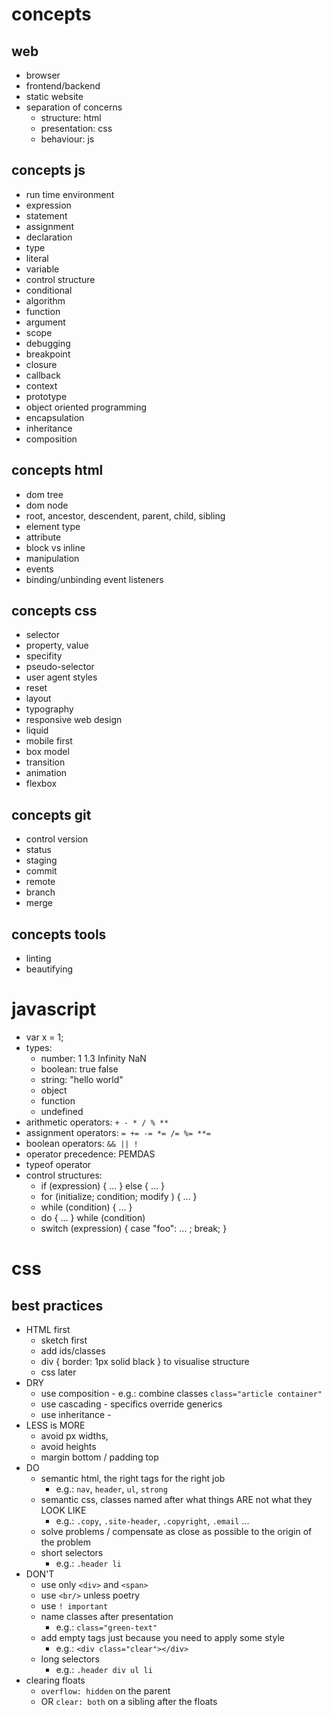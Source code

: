 # concepts

## web

- browser
- frontend/backend
- static website
- separation of concerns
  - structure: html
  - presentation: css
  - behaviour: js

## concepts js
- run time environment
- expression
- statement
- assignment
- declaration
- type
- literal
- variable
- control structure
- conditional
- algorithm
- function
- argument
- scope
- debugging
- breakpoint
- closure
- callback
- context
- prototype
- object oriented programming
- encapsulation
- inheritance
- composition

## concepts html
- dom tree
- dom node
- root, ancestor, descendent, parent, child, sibling
- element type
- attribute
- block vs inline
- manipulation
- events
- binding/unbinding event listeners

## concepts css
- selector
- property, value
- specifity
- pseudo-selector
- user agent styles
- reset
- layout
- typography
- responsive web design
- liquid
- mobile first
- box model
- transition
- animation
- flexbox

## concepts git
- control version
- status
- staging
- commit
- remote
- branch
- merge

## concepts tools
- linting
- beautifying

# javascript

- var x = 1;
- types:
  - number: 1 1.3 Infinity NaN
  - boolean: true false
  - string: "hello world"
  - object
  - function
  - undefined
- arithmetic operators: `+ - * / % **`
- assignment operators: `= += -= *= /= %= **=`
- boolean operators: `&& || !`
- operator precedence: PEMDAS
- typeof operator
- control structures:
  - if (expression) { ... } else { ... }
  - for (initialize; condition; modify ) { ... }
  - while (condition) { ... }
  - do { ... } while (condition) 
  - switch (expression) { case "foo": ... ; break; }


# css

## best practices

- HTML first
  - sketch first
  - add ids/classes 
  - div { border: 1px solid black } to visualise structure
  - css later
- DRY
  - use composition - e.g.: combine classes `class="article container"` 
  - use cascading - specifics override generics
  - use inheritance -  
- LESS is MORE
  - avoid px widths, 
  - avoid heights
  - margin bottom / padding top
- DO
  - semantic html, the right tags for the right job
    - e.g.: `nav`, `header`, `ul`, `strong`
  - semantic css, classes named after what things ARE not what they LOOK LIKE
    - e.g.: `.copy`, `.site-header`, `.copyright`, `.email` ...
  - solve problems / compensate as close as possible to the origin of the problem
  - short selectors
    - e.g.: `.header li`
- DON'T
  - use only `<div>` and `<span>`
  - use `<br/>` unless poetry
  - use `! important`
  - name classes after presentation
    - e.g.: `class="green-text"`
  - add empty tags just because you need to apply some style
    - e.g.: `<div class="clear"></div>`
  - long selectors
    - e.g.: `.header div ul li`
- clearing floats
  - `overflow: hidden` on the parent
  - OR `clear: both` on a sibling after the floats
